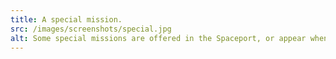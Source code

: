 ```yaml
---
title: A special mission.
src: /images/screenshots/special.jpg
alt: Some special missions are offered in the Spaceport, or appear when you first land on a planet. When in a conversation, your choice of what to say can affect the outcome of the mission.
---
```

